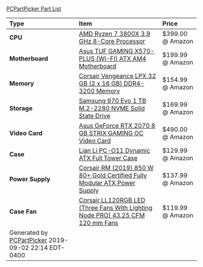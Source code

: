 [PCPartPicker Part List](https://pcpartpicker.com/list/8C3KP3)

Type|Item|Price
:----|:----|:----
**CPU** | [AMD Ryzen 7 3800X 3.9 GHz 8-Core Processor](https://pcpartpicker.com/product/qryV3C/amd-ryzen-7-3800x-39-ghz-8-core-processor-100-100000025box) | $399.00 @ Amazon 
**Motherboard** | [Asus TUF GAMING X570-PLUS (WI-FI) ATX AM4 Motherboard](https://pcpartpicker.com/product/dmGnTW/asus-tuf-gaming-x570-plus-wi-fi-atx-am4-motherboard-tuf-gaming-x570-plus-wi-fi) | $199.99 @ Amazon 
**Memory** | [Corsair Vengeance LPX 32 GB (2 x 16 GB) DDR4-3200 Memory](https://pcpartpicker.com/product/6rrcCJ/corsair-memory-cmk32gx4m2b3200c16) | $154.99 @ Amazon 
**Storage** | [Samsung 970 Evo 1 TB M.2-2280 NVME Solid State Drive](https://pcpartpicker.com/product/JLdxFT/samsung-970-evo-10tb-m2-2280-solid-state-drive-mz-v7e1t0baw) | $169.99 @ Amazon 
**Video Card** | [Asus GeForce RTX 2070 8 GB STRIX GAMING OC Video Card](https://pcpartpicker.com/product/87F48d/asus-geforce-rtx-2070-8gb-video-card-rog-strix-rtx2070-o8g-gaming) | $490.00 @ Amazon 
**Case** | [Lian Li PC-O11 Dynamic ATX Full Tower Case](https://pcpartpicker.com/product/VxRzK8/lian-li-pc-o11dw-atx-full-tower-case-pc-o11dw) |$129.99 @ Amazon
**Power Supply** | [Corsair RM (2019) 850 W 80+ Gold Certified Fully Modular ATX Power Supply](https://pcpartpicker.com/product/jtm323/corsair-rm-2019-850-w-80-gold-certified-fully-modular-atx-power-supply-cp-9020196-na) |$137.99 @ Amazon
**Case Fan** | [Corsair LL120RGB LED (Three Fans With Lighting Node PRO) 43.25 CFM 120 mm Fans](https://pcpartpicker.com/product/8KFXsY/corsair-ll120rgb-led-three-fans-with-lighting-node-pro-432-cfm-120mm-fans-co-9050072-ww) |$119.99 @ Amazon
 | Generated by [PCPartPicker](https://pcpartpicker.com) 2019-09-02 22:14 EDT-0400 |
